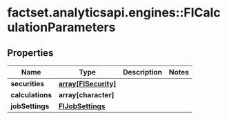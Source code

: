 # factset.analyticsapi.engines::FICalculationParameters

## Properties
Name | Type | Description | Notes
------------ | ------------- | ------------- | -------------
**securities** | [**array[FISecurity]**](FISecurity.md) |  | 
**calculations** | **array[character]** |  | 
**jobSettings** | [**FIJobSettings**](FIJobSettings.md) |  | 


